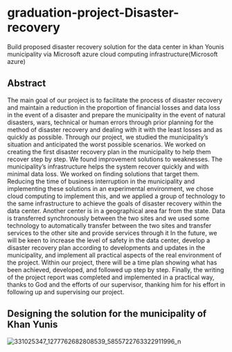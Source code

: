 # graduation-project-Disaster-recovery
Build proposed disaster recovery solution for the data center in khan  Younis municipality via Microsoft azure cloud computing infrastructure(Microsoft azure)

## Abstract

The main goal of our project is to facilitate the process of disaster recovery and maintain a 
reduction in the proportion of financial losses and data loss in the event of a disaster and prepare 
the municipality in the event of natural disasters, wars, technical or human errors through prior 
planning for the method of disaster recovery and dealing with it with the least losses and as quickly 
as possible.
Through our project, we studied the municipality’s situation and anticipated the worst possible 
scenarios. We worked on creating the first disaster recovery plan in the municipality to help them 
recover step by step. We found improvement solutions to weaknesses. The municipality’s 
infrastructure helps the system recover quickly and with minimal data loss. We worked on finding 
solutions that target them. Reducing the time of business interruption in the municipality and 
implementing these solutions in an experimental environment, we chose cloud computing to 
implement this, and we applied a group of technology to the same infrastructure to achieve the 
goals of disaster recovery within the data center. Another center is in a geographical area far from 
the state. Data is transferred synchronously between the two sites and we used some technology 
to automatically transfer between the two sites and transfer services to the other site and provide 
services through it
In the future, we will be keen to increase the level of safety in the data center, develop a disaster 
recovery plan according to developments and updates in the municipality, and implement all 
practical aspects of the real environment of the project.
Within our project, there will be a time plan showing what has been achieved, developed, and 
followed up step by step.
Finally, the writing of the project report was completed and implemented in a practical way, 
thanks to God and the efforts of our supervisor, thanking him for his effort in following up and 
supervising our project.


## Designing the solution for the municipality of Khan Yunis
![331025347_1277762682808539_5855722763322911996_n](https://user-images.githubusercontent.com/74033939/222916576-71c623b2-0cae-4a04-bac7-d14d43ea10c9.jpg)
